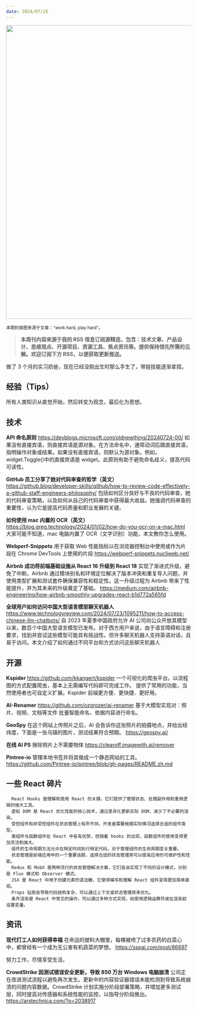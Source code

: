```yaml
---
date: 2024/07/25
---
```


<img src="https://p.ipic.vip/uuru92.png" width="800" />

<small>本期封面图来源于文章："work hard, play hard"。</small>

> **本周刊内容来源于我的 RSS 信息订阅源精选，包含：技术文章、产品设计、思维观点、开源项目、资源工具、焦点资讯等。提供保持领先所需的见解。欢迎订阅下方 RSS，以便获取更新推送。**

做了 3 个月的实习奶爸，现在已经没刚出生时那么手生了，带娃技能逐渐拿捏。

## 经验（Tips）

所有人类知识从直觉开始，然后转变为观念，最后化为思想。

## 技术

**API 命名原则**
https://devblogs.microsoft.com/oldnewthing/20240724-00/
如果没有直接宾语，则直接宾语是源对象。在方法命名中，通常动词后跟直接宾语，指明操作对象或结果。如果没有直接宾语，则默认为源对象。例如，widget.Toggle()中的直接宾语是 widget。此原则有助于避免命名歧义，提高代码可读性。

**GitHub 员工分享了她对代码审查的哲学（英文）**
https://github.blog/developer-skills/github/how-to-review-code-effectively-a-github-staff-engineers-philosophy/
包括如何区分良好与不良的代码审查，她的代码审查策略，以及如何从自己的代码审查中获得最大收益。她强调代码审查的重要性，认为它是提高代码质量和职业发展的关键。

**如何使用 mac 内置的 OCR（英文）**
https://blog.greg.technology/2024/01/02/how-do-you-ocr-on-a-mac.html
大家可能不知道，mac 电脑内置了 OCR（文字识别）功能，本文教你怎么使用。

**Webperf-Snippets**
用于获取 Web 性能指标以在浏览器控制台中使用或作为片段在 Chrome DevTools 上使用的片段
https://webperf-snippets.nucliweb.net/

**Airbnb 成功将前端基础设施从 React 16 升级到 React 18**
实现了渐进式升级，避免了中断。Airbnb 通过模块别名和环境定位解决了版本冲突和重复导入问题，并使用类型扩展和测试套件确保兼容性和稳定性。这一升级过程为 Airbnb 带来了性能提升，并为其未来的升级奠定了基础。
https://medium.com/airbnb-engineering/how-airbnb-smoothly-upgrades-react-b1d772a565fd

**全球用户如何访问中国大型语言模型聊天机器人**
https://www.technologyreview.com/2024/07/23/1095211/how-to-access-chinese-llm-chatbots/
自 2023 年夏季中国政府允许 AI 公司向公众开放其模型以来，数百个中国大型语言模型已发布。对于西方用户来说，由于语言障碍和注册要求，找到并尝试这些模型可能具有挑战性。但许多聊天机器人支持英语对话，且易于访问。本文介绍了如何通过不同平台和方式访问这些聊天机器人

## 开源

**Kspider**
https://github.com/kkangert/kspider
一个可视化的爬虫平台。以流程图的方式配置爬虫，基本上无需编写代码即可完成工作。 提供了常用的功能，当然使用者也可自定义扩展。Kspider 前端更方便、更快捷、更好用。

**AI-Renamer**
https://github.com/ozgrozer/ai-renamer
基于大模型实现对：照片、视频、文档等文件 批量智能命名、依据内容进行命名。

**GeoSpy**
在这个网站上传照片之后，AI 会告诉你这张照片的拍摄地点，并给出经纬度，下面是一张乌镇的图片，测试结果符合预期。
https://geospy.ai/

**在线 AI PS**
擦除照片上不需要物体
https://clearoff.imagewith.ai/remover

**Pintree-io**
管理本地书签并将其做成一个静态网站的工具。
https://github.com/Pintree-io/pintree/blob/gh-pages/README.zh.md

## 一些 React 碎片

      React Hooks 是理解和使用 React 的关键，它们提供了管理状态、处理副作用和重用逻辑的强大工具。
      虚拟 DOM 是 React 优化性能的核心技术，通过差异化更新实际 DOM，减少了不必要的渲染。
      受控组件和非受控组件在状态管理上有所不同，开发者需要根据实际情况选择合适的组件类型。
      类组件与函数组件在 React 中各有优势，但随着 hooks 的出现，函数组件的使用变得更加灵活和强大。
      组件的生命周期方法允许在特定时间执行特定代码，对于管理组件的生命周期至关重要。
      状态管理是前端应用中的一个重要话题，选择合适的状态管理库可以提高应用的可维护性和性能。
      Redux 和 MobX 是两种流行的状态管理解决方案，它们各自实现了不同的设计模式，分别是 Flux 模式和 Observer 模式。
      JSX 是 React 中用于创建元素的语法糖，它使得编写和理解 React 组件变得更加简单直观。
      Props 钻取会导致代码结构复杂，可以通过上下文或状态管理库来优化。
      条件渲染是 React 中常见的操作，可以通过多种方式实现，如使用逻辑运算符或在渲染前设置变量。

## 资讯

**现代打工人如何获得幸福**
在命运的塑料大棚里，每棵被喷了过多农药的白菜心中，都曾经有一个成为无公害有机蔬菜的梦想。
https://sspai.com/post/86697

努力工作，尽情享受生活。

**CrowdStrike 因测试错误安全更新，导致 850 万台 Windows 电脑崩溃**
公司正在改进测试流程以避免再次发生。更新中的内容验证器错误未能检测到导致系统崩溃的问题内容数据。CrowdStrike 计划实施分阶段部署策略，并增加更多测试层，同时提高对传感器和系统性能的监控，以指导分阶段推出。
https://arstechnica.com/?p=2038917
